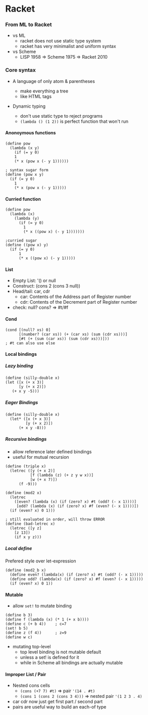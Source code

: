
# Racket

### From ML to Racket

- vs ML
  + racket does not use static type system
  + racket has very minimalist and uniform syntax
- vs Scheme
  + LISP 1958 => Scheme 1975 => Racket 2010


### Core syntax

- A language of only atom & parentheses
  + make everything a tree
  + like HTML tags

- Dynamic typing
  + don't use static type to reject programs
  + `(lambda () (1 2))` is perfect function that won't run

#### Anonoymous functions

```racket
(define pow
  (lambda (x y)
    (if (= y 0)
    1
    (* x (pow x (- y 1))))))

; syntax sugar form
(define (pow x y)
  (if (= y 0)
    1
    (* x (pow x (- y 1)))))
```

#### Curried function
```racket
(define pow
  (lambda (x)
    (lambda (y)
      (if (= y 0)
        1
        (* x ((pow x) (- y 1)))))))

;curried sugar
(define ((pow x) y)
  (if (= y 0)
      1
      (* x ((pow x) (- y 1)))))
```

#### List

- Empty List: '() or null
- Construct: (cons 2 (cons 3 null))
- Head/tail: car, cdr
  + car: Contents of the Address part of Register number
  + cdr: Contents of the Decrement part of Register number
- check: null? cons? => #t/#f

#### Cond

```racket
(cond [(null? xs) 0]
      [(number? (car xs)) (+ (car xs) (sum (cdr xs)))]
      [#t (+ (sum (car xs)) (sum (cdr xs)))]))
; #t can also use else
```

#### Local bindings

##### Lazy binding

```racket
(define (silly-double x)
(let ([x (+ x 3)]
      [y (+ x 2)])
   (+ x y -5)))
```

##### Eager Bindings

```racket
(define (silly-double x)
  (let* ([x (+ x 3)]
         [y (+ x 2)])
      (+ x y -8)))
```

##### Recursive bindings
  + allow reference later defined bindings
  + useful for mutual recursion

```racket
(define (triple x)
  (letrec ([y (+ x 2)]
           [f (lambda (z) (+ z y w x))]
           [w (+ x 7)])
      (f -9)))

(define (mod2 x)
  (letrec
    ([even? (lambda (x) (if (zero? x) #t (odd? (- x 1))))]
     [odd? (lambda (x) (if (zero? x) #f (even? (- x 1))))])
  (if (even? x) 0 1)))

; still evaluated in order, will throw ERROR
(define (bad-letrec x)
  (letrec ([y z]
    [z 13])
    (if x y z)))
```

##### Local define

Prefered style over let-expression
```
(define (mod2_b x)
  (define even? (lambda(x) (if (zero? x) #t (odd? (- x 1)))))
  (define odd? (lambda(x) (if (zero? x) #f (even? (- x 1)))))
  (if (even? x) 0 1))
```

#### Mutable
- allow `set!` to mutate binding

```
(define b 3)
(define f (lambda (x) (* 1 (+ x b))))
(define c (+ b 4))    ; c=7
(set! b 5)
(define z (f 4))      ; z=9
(define w c)
```
- mutating top-level
  + top level binding is not mutable default
  + unless a set! is defined for it
  + while in Scheme all bindings are actually mutable


#### Improper List / Pair

- Nested cons cells
  - `(cons (+7 7) #t)` => pair `'(14 . #t)`
  - `(cons 1 (cons 2 (cons 3 4)))` => nested pair `'(1 2 3 . 4)`
- car cdr now just get first part / second part
- pairs are useful way to build an each-of type
